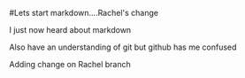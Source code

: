 #Lets start markdown....Rachel's change

I just now heard about markdown

Also have an understanding of git but github has me confused

Adding change on Rachel branch